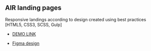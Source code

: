 ## AIR landing pages

Responsive landings according to design created using best practices [HTML5, CSS3, SCSS, Gulp]

- [DEMO LINK](https://denyssheremeta.github.io/air_landing/)

- [Figma design](<https://www.figma.com/file/7qwsWggv9BAxMi2VPhBuPr/Air-(formerly-Dia)?node-id=9138%3A35>)

